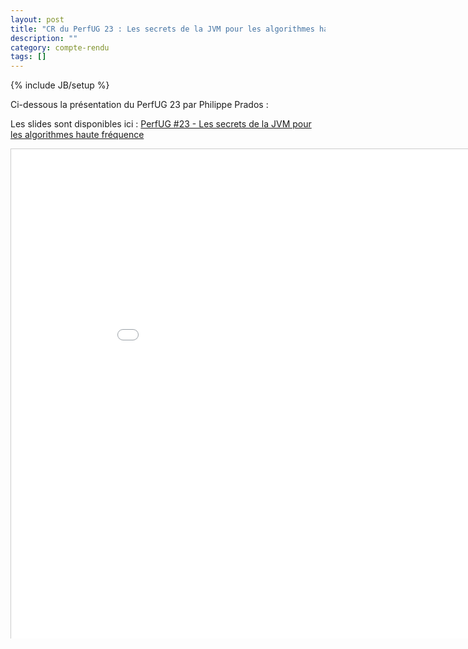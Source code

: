 ```yaml
---
layout: post
title: "CR du PerfUG 23 : Les secrets de la JVM pour les algorithmes haute fréquence"
description: ""
category: compte-rendu
tags: []
---
```

{% include JB/setup %}

Ci-dessous la présentation du PerfUG 23 par Philippe Prados :
<!-- more -->

Les slides sont disponibles ici : [PerfUG #23 - Les secrets de la JVM pour les algorithmes haute fréquence]({{site.url}}/assets/files/PerfUG23.pdf)

<iframe src="/assets/files/PerfUG23.pdf" width="940" height="783" frameborder="0" marginwidth="0" marginheight="0" scrolling="no" style="border:1px solid #CCC;border-width:1px 1px 0;margin-bottom:5px"> </iframe>

